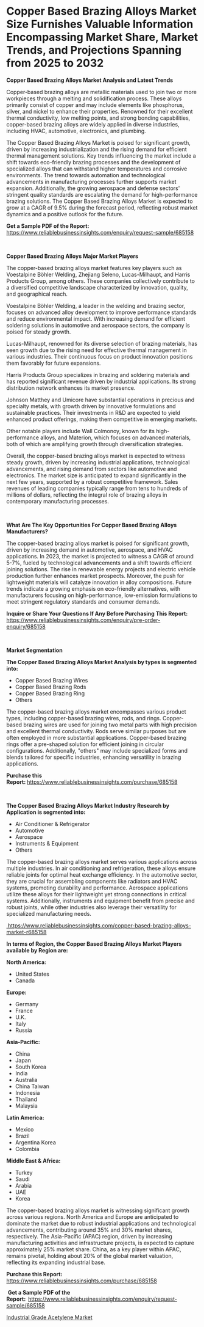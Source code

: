 <p><h1>Copper Based Brazing Alloys Market Size Furnishes Valuable Information Encompassing Market Share, Market Trends, and Projections Spanning from 2025 to 2032</h1></p><p><strong>Copper Based Brazing Alloys Market Analysis and Latest Trends</strong></p>
<p><p>Copper-based brazing alloys are metallic materials used to join two or more workpieces through a melting and solidification process. These alloys primarily consist of copper and may include elements like phosphorus, silver, and nickel to enhance their properties. Renowned for their excellent thermal conductivity, low melting points, and strong bonding capabilities, copper-based brazing alloys are widely applied in diverse industries, including HVAC, automotive, electronics, and plumbing.</p><p>The Copper Based Brazing Alloys Market is poised for significant growth, driven by increasing industrialization and the rising demand for efficient thermal management solutions. Key trends influencing the market include a shift towards eco-friendly brazing processes and the development of specialized alloys that can withstand higher temperatures and corrosive environments. The trend towards automation and technological advancements in manufacturing processes further supports market expansion. Additionally, the growing aerospace and defense sectors' stringent quality standards are escalating the demand for high-performance brazing solutions. The Copper Based Brazing Alloys Market is expected to grow at a CAGR of 9.5% during the forecast period, reflecting robust market dynamics and a positive outlook for the future.</p></p>
<p><strong>Get a Sample PDF of the Report:&nbsp;</strong> <a href="https://www.reliablebusinessinsights.com/enquiry/request-sample/685158?utm_campaign=2440&utm_medium=2&utm_source=Github&utm_content=ia&utm_term=27032025&utm_id=copper-based-brazing-alloys">https://www.reliablebusinessinsights.com/enquiry/request-sample/685158</a></p>
<p>&nbsp;</p>
<p><strong>Copper Based Brazing Alloys Major Market Players</strong></p>
<p><p>The copper-based brazing alloys market features key players such as Voestalpine Böhler Welding, Zhejiang Seleno, Lucas-Milhaupt, and Harris Products Group, among others. These companies collectively contribute to a diversified competitive landscape characterized by innovation, quality, and geographical reach.</p><p>Voestalpine Böhler Welding, a leader in the welding and brazing sector, focuses on advanced alloy development to improve performance standards and reduce environmental impact. With increasing demand for efficient soldering solutions in automotive and aerospace sectors, the company is poised for steady growth.</p><p>Lucas-Milhaupt, renowned for its diverse selection of brazing materials, has seen growth due to the rising need for effective thermal management in various industries. Their continuous focus on product innovation positions them favorably for future expansions.</p><p>Harris Products Group specializes in brazing and soldering materials and has reported significant revenue driven by industrial applications. Its strong distribution network enhances its market presence.</p><p>Johnson Matthey and Umicore have substantial operations in precious and specialty metals, with growth driven by innovative formulations and sustainable practices. Their investments in R&D are expected to yield enhanced product offerings, making them competitive in emerging markets.</p><p>Other notable players include Wall Colmonoy, known for its high-performance alloys, and Materion, which focuses on advanced materials, both of which are amplifying growth through diversification strategies.</p><p>Overall, the copper-based brazing alloys market is expected to witness steady growth, driven by increasing industrial applications, technological advancements, and rising demand from sectors like automotive and electronics. The market size is anticipated to expand significantly in the next few years, supported by a robust competitive framework. Sales revenues of leading companies typically range from tens to hundreds of millions of dollars, reflecting the integral role of brazing alloys in contemporary manufacturing processes.</p></p>
<p>&nbsp;</p>
<p><strong>What Are The Key Opportunities For Copper Based Brazing Alloys Manufacturers?</strong></p>
<p><p>The copper-based brazing alloys market is poised for significant growth, driven by increasing demand in automotive, aerospace, and HVAC applications. In 2023, the market is projected to witness a CAGR of around 5-7%, fueled by technological advancements and a shift towards efficient joining solutions. The rise in renewable energy projects and electric vehicle production further enhances market prospects. Moreover, the push for lightweight materials will catalyze innovation in alloy compositions. Future trends indicate a growing emphasis on eco-friendly alternatives, with manufacturers focusing on high-performance, low-emission formulations to meet stringent regulatory standards and consumer demands.</p></p>
<p><strong>Inquire or Share Your Questions If Any Before Purchasing This Report:</strong> <a href="https://www.reliablebusinessinsights.com/enquiry/pre-order-enquiry/685158?utm_campaign=2440&utm_medium=2&utm_source=Github&utm_content=ia&utm_term=27032025&utm_id=copper-based-brazing-alloys">https://www.reliablebusinessinsights.com/enquiry/pre-order-enquiry/685158</a></p>
<p>&nbsp;</p>
<p><strong>Market Segmentation</strong></p>
<p><strong>The Copper Based Brazing Alloys Market Analysis by types is segmented into:</strong></p>
<p><ul><li>Copper Based Brazing Wires</li><li>Copper Based Brazing Rods</li><li>Copper Based Brazing Ring</li><li>Others</li></ul></p>
<p><p>The copper-based brazing alloys market encompasses various product types, including copper-based brazing wires, rods, and rings. Copper-based brazing wires are used for joining two metal parts with high precision and excellent thermal conductivity. Rods serve similar purposes but are often employed in more substantial applications. Copper-based brazing rings offer a pre-shaped solution for efficient joining in circular configurations. Additionally, "others" may include specialized forms and blends tailored for specific industries, enhancing versatility in brazing applications.</p></p>
<p><strong>Purchase this Report:&nbsp;</strong><a href="https://www.reliablebusinessinsights.com/purchase/685158?utm_campaign=2440&utm_medium=2&utm_source=Github&utm_content=ia&utm_term=27032025&utm_id=copper-based-brazing-alloys">https://www.reliablebusinessinsights.com/purchase/685158</a></p>
<p>&nbsp;</p>
<p><strong>The Copper Based Brazing Alloys Market Industry Research by Application is segmented into:</strong></p>
<p><ul><li>Air Conditioner & Refrigerator</li><li>Automotive</li><li>Aerospace</li><li>Instruments & Equipment</li><li>Others</li></ul></p>
<p><p>The copper-based brazing alloys market serves various applications across multiple industries. In air conditioning and refrigeration, these alloys ensure reliable joints for optimal heat exchange efficiency. In the automotive sector, they are crucial for assembling components like radiators and HVAC systems, promoting durability and performance. Aerospace applications utilize these alloys for their lightweight yet strong connections in critical systems. Additionally, instruments and equipment benefit from precise and robust joints, while other industries also leverage their versatility for specialized manufacturing needs.</p></p>
<p><a href="https://www.reliablebusinessinsights.com/copper-based-brazing-alloys-market-r685158?utm_campaign=2440&utm_medium=2&utm_source=Github&utm_content=ia&utm_term=27032025&utm_id=copper-based-brazing-alloys">&nbsp;https://www.reliablebusinessinsights.com/copper-based-brazing-alloys-market-r685158</a></p>
<p><strong>In terms of Region, the Copper Based Brazing Alloys Market Players available by Region are:</strong></p>
<p>
    <p> <strong> North America: </strong>
        <ul>
            <li>United States</li>
            <li>Canada</li>
        </ul>
        </p> 
    <p> <strong> Europe: </strong>
        <ul>
            <li>Germany</li>
            <li>France</li>
            <li>U.K.</li>
            <li>Italy</li>
            <li>Russia</li>
        </ul>
        </p> 
    <p> <strong> Asia-Pacific: </strong>
        <ul>
            <li>China</li>
            <li>Japan</li>
            <li>South Korea</li>
            <li>India</li>
            <li>Australia</li>
            <li>China Taiwan</li>
            <li>Indonesia</li>
            <li>Thailand</li>
            <li>Malaysia</li>
        </ul>
        </p> 
    <p> <strong> Latin America: </strong>
        <ul>
            <li>Mexico</li>
            <li>Brazil</li>
            <li>Argentina Korea</li>
            <li>Colombia</li>
        </ul>
        </p> 
    <p> <strong> Middle East & Africa: </strong>
        <ul>
            <li>Turkey</li>
            <li>Saudi</li>
            <li>Arabia</li>
            <li>UAE</li>
            <li>Korea</li>
        </ul>
    </p>
    </p>
<p><p>The copper-based brazing alloys market is witnessing significant growth across various regions. North America and Europe are anticipated to dominate the market due to robust industrial applications and technological advancements, contributing around 35% and 30% market shares, respectively. The Asia-Pacific (APAC) region, driven by increasing manufacturing activities and infrastructure projects, is expected to capture approximately 25% market share. China, as a key player within APAC, remains pivotal, holding about 20% of the global market valuation, reflecting its expanding industrial base.</p></p>
<p><strong>Purchase this Report: </strong><a href="https://www.reliablebusinessinsights.com/purchase/685158?utm_campaign=2440&utm_medium=2&utm_source=Github&utm_content=ia&utm_term=27032025&utm_id=copper-based-brazing-alloys">https://www.reliablebusinessinsights.com/purchase/685158</a></p>
<p>&nbsp;<strong>Get a Sample PDF of the Report:&nbsp;&nbsp;</strong><a href="https://www.reliablebusinessinsights.com/enquiry/request-sample/685158?utm_campaign=2440&utm_medium=2&utm_source=Github&utm_content=ia&utm_term=27032025&utm_id=copper-based-brazing-alloys">https://www.reliablebusinessinsights.com/enquiry/request-sample/685158</a></p>
<p><strong></strong></p>
<p><p><a href="https://github.com/hillsmyung726/Market-Research-Report-List-1/blob/main/industrial-grade-acetylene-market.md?utm_campaign=2440&utm_medium=2&utm_source=Github&utm_content=ia&utm_term=27032025&utm_id=copper-based-brazing-alloys">Industrial Grade Acetylene Market</a></p></p>